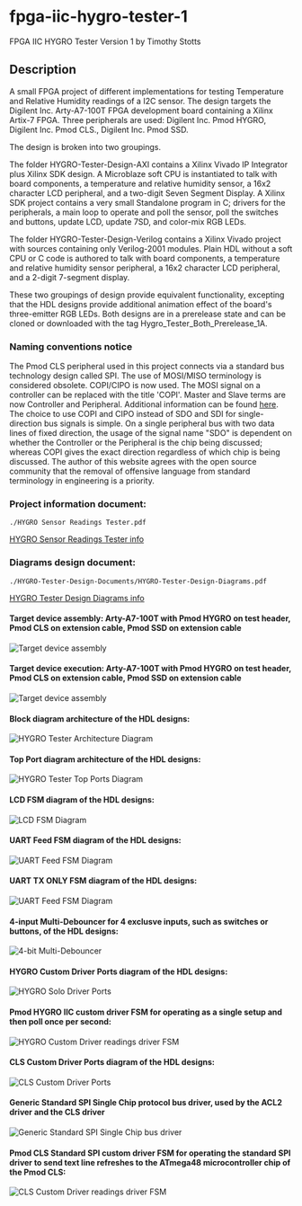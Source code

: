# fpga-iic-hygro-tester-1

FPGA IIC HYGRO Tester Version 1
by Timothy Stotts


## Description
A small FPGA project of different implementations for testing Temperature and Relative Humidity
readings of a I2C sensor.
The design targets the Digilent Inc. Arty-A7-100T FPGA development board containing a Xilinx Artix-7 FPGA.
Three peripherals are used: Digilent Inc. Pmod HYGRO, Digilent Inc. Pmod CLS., Digilent Inc. Pmod SSD.

The design is broken into two groupings.

The folder HYGRO-Tester-Design-AXI contains a Xilinx Vivado IP Integrator plus
Xilinx SDK design. A Microblaze soft CPU is instantiated to talk with board components,
a temperature and relative humidity sensor,
a 16x2 character LCD peripheral,
and a two-digit Seven Segment Display.
A Xilinx SDK project contains a very small Standalone program in C; drivers
for the peripherals, a main loop to operate and poll the sensor,
poll the switches and buttons,
update LCD, update 7SD, and color-mix RGB LEDs.

The folder HYGRO-Tester-Design-Verilog contains a Xilinx Vivado project with sources
containing only Verilog-2001 modules. Plain HDL without a soft CPU or C code is authored to
talk with board components,
a temperature and relative humidity sensor peripheral,
a 16x2 character LCD peripheral,
and a 2-digit 7-segment display.

These two groupings of design provide equivalent functionality, excepting that the HDL designs provide
additional animation effect of the board's three-emitter RGB LEDs. Both designs are in a prerelease
state and can be cloned or downloaded with the tag Hygro_Tester_Both_Prerelease_1A.

### Naming conventions notice
The Pmod CLS peripheral used in this project connects via a standard bus technology design called SPI.
The use of MOSI/MISO terminology is considered obsolete. COPI/CIPO is now used. The MOSI signal on a
controller can be replaced with the title 'COPI'. Master and Slave terms are now Controller and Peripheral.
Additional information can be found [here](https://www.oshwa.org/a-resolution-to-redefine-spi-signal-names).
The choice to use COPI and CIPO instead of SDO and SDI for single-direction bus signals is simple.
On a single peripheral bus with two data lines of fixed direction, the usage of the signal name
"SDO" is dependent on whether the Controller or the Peripheral is the chip being discussed;
whereas COPI gives the exact direction regardless of which chip is being discussed. The author
of this website agrees with the open source community that the removal of offensive language from
standard terminology in engineering is a priority.

### Project information document:
```
./HYGRO Sensor Readings Tester.pdf
```

[HYGRO Sensor Readings Tester info](https://github.com/timothystotts/fpga-iic-hygro-tester-1/blob/master/HYGRO%20Sensor%20Readings%20Tester.pdf)

### Diagrams design document:
```
./HYGRO-Tester-Design-Documents/HYGRO-Tester-Design-Diagrams.pdf
```

[HYGRO Tester Design Diagrams info](https://github.com/timothystotts/fpga-iic-hygro-tester-1/blob/master/HYGRO-Tester-Design-Documents/HYGRO-Tester-Design-Diagrams.pdf)

#### Target device assembly: Arty-A7-100T with Pmod HYGRO on test header, Pmod CLS on extension cable, Pmod SSD on extension cable
![Target device assembly](https://github.com/timothystotts/fpga-iic-hygro-tester-1/blob/master/HYGRO-Tester-Design-Documents/img_iic-hygro-tester-assembled-20200910_145526433.jpg)

#### Target device execution: Arty-A7-100T with Pmod HYGRO on test header, Pmod CLS on extension cable, Pmod SSD on extension cable
![Target device assembly](https://github.com/timothystotts/fpga-iic-hygro-tester-1/blob/master/HYGRO-Tester-Design-Documents/img_iic-hygro-tester-executing-a-20200910_145459654.jpg)

#### Block diagram architecture of the HDL designs:
![HYGRO Tester Architecture Diagram](https://github.com/timothystotts/fpga-iic-hygro-tester-1/blob/master/HYGRO-Tester-Design-Documents/HYGRO-Tester-Design-Diagrams-Architecture%201.svg)

#### Top Port diagram architecture of the HDL designs:
![HYGRO Tester Top Ports Diagram](https://github.com/timothystotts/fpga-iic-hygro-tester-1/blob/master/HYGRO-Tester-Design-Documents/HYGRO-Tester-Design-Diagrams-Top-Ports.svg)

#### LCD FSM diagram of the HDL designs:
![LCD FSM Diagram](https://github.com/timothystotts/fpga-iic-hygro-tester-1/blob/master/HYGRO-Tester-Design-Documents/HYGRO-Tester-Design-Diagrams-LCD-FSM.svg)

#### UART Feed FSM diagram of the HDL designs:
![UART Feed FSM Diagram](https://github.com/timothystotts/fpga-iic-hygro-tester-1/blob/master/HYGRO-Tester-Design-Documents/HYGRO-Tester-Design-Diagrams-UARTfeed.svg)

#### UART TX ONLY FSM diagram of the HDL designs:
![UART Feed FSM Diagram](https://github.com/timothystotts/fpga-iic-hygro-tester-1/blob/master/HYGRO-Tester-Design-Documents/HYGRO-Tester-Design-Diagrams-UART-Tx-FSM.svg)

#### 4-input Multi-Debouncer for 4 exclusve inputs, such as switches or buttons, of the HDL designs:
![4-bit Multi-Debouncer](https://github.com/timothystotts/fpga-iic-hygro-tester-1/blob/master/HYGRO-Tester-Design-Documents/HYGRO-Tester-Design-Diagrams-multi-debounce.svg)

#### HYGRO Custom Driver Ports diagram of the HDL designs:
![HYGRO Solo Driver Ports](https://github.com/timothystotts/fpga-iic-hygro-tester-1/blob/master/HYGRO-Tester-Design-Documents/HYGRO-Tester-Design-Diagrams-HYGRO-Ports.svg)

#### Pmod HYGRO IIC custom driver FSM for operating as a single setup and then poll once per second:
![HYGRO Custom Driver readings driver FSM](https://github.com/timothystotts/fpga-iic-hygro-tester-1/blob/master/HYGRO-Tester-Design-Documents/HYGRO-Tester-Design-Diagrams-HYGRO%20FSM.svg)

#### CLS Custom Driver Ports diagram of the HDL designs:
![CLS Custom Driver Ports](https://github.com/timothystotts/fpga-iic-hygro-tester-1/blob/master/HYGRO-Tester-Design-Documents/HYGRO-Tester-Design-Diagrams-CLS-ports.svg)

#### Generic Standard SPI Single Chip protocol bus driver, used by the ACL2 driver and the CLS driver
![Generic Standard SPI Single Chip bus driver](https://github.com/timothystotts/fpga-iic-hygro-tester-1/blob/master/HYGRO-Tester-Design-Documents/HYGRO-Tester-Design-Diagrams-SPI-generic-FSM.svg)

#### Pmod CLS Standard SPI custom driver FSM for operating the standard SPI driver to send text line refreshes to the ATmega48 microcontroller chip of the Pmod CLS:
![CLS Custom Driver readings driver FSM](https://github.com/timothystotts/fpga-iic-hygro-tester-1/blob/master/HYGRO-Tester-Design-Documents/HYGRO-Tester-Design-Diagrams-CLS-driver-FSM.svg)
